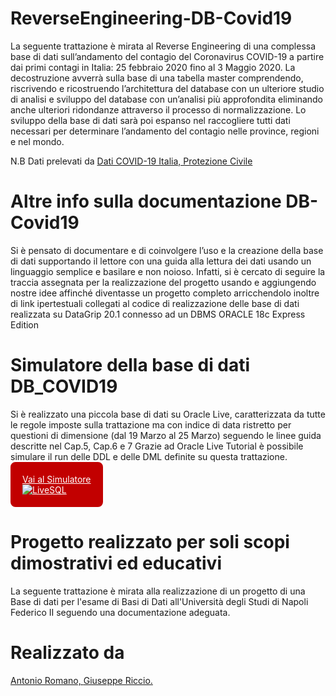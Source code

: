 # ReverseEngineering-DB-Covid19
La seguente trattazione è mirata al Reverse Engineering di una complessa base di dati sull’andamento del contagio del Coronavirus COVID-19 a partire dai primi contagi in Italia: 25 febbraio 2020 fino al 3 Maggio 2020. La decostruzione avverrà sulla base di una tabella master comprendendo, riscrivendo e ricostruendo l’architettura del database con un ulteriore studio di analisi e sviluppo del database con un’analisi più approfondita eliminando anche ulteriori ridondanze attraverso il processo di normalizzazione. Lo sviluppo della base di dati sarà poi espanso nel raccogliere tutti dati necessari per determinare l’andamento del contagio nelle province, regioni e nel mondo.

N.B Dati prelevati da <a title="datiDPCM" href="https://github.com/pcm-dpc/COVID-19" target="_blank" > Dati COVID-19 Italia, Protezione Civile</a>

# Altre info sulla documentazione DB-Covid19
Si è pensato di documentare e di coinvolgere l’uso e la creazione della base di dati
supportando il lettore con una guida alla lettura dei dati usando un linguaggio semplice e basilare
e non noioso. Infatti, si è cercato di seguire la traccia assegnata per la realizzazione del progetto
usando e aggiungendo nostre idee affinché diventasse un progetto completo arricchendolo inoltre
di link ipertestuali collegati al codice di realizzazione delle base di dati realizzata su DataGrip 20.1
connesso ad un DBMS ORACLE 18c Express Edition

# Simulatore della base di dati DB_COVID19
Si è realizzato una piccola base di dati su Oracle Live, caratterizzata da tutte le regole imposte sulla trattazione ma con indice di data ristretto per questioni di dimensione (dal 19 Marzo al 25 Marzo) seguendo le linee guida descritte nel Cap.5, Cap.6 e 7
Grazie ad Oracle Live Tutorial è possibile simulare il run delle DDL e delle DML definite su
questa trattazione.<br>
<a href="https://livesql.oracle.com/apex/livesql/file/tutorial_J6ZPO3GWTIOPQBJ48RHTTFJXB.html" target="blank" style="display:inline-block;border:18px solid rgb(194, 0, 0);border-radius:8px;padding:1px;background:linear-gradient(to left,rgb(194, 0, 0),rgb(194, 0, 0));color:rgb(255, 255, 255)" target="_blank"> Vai al Simulatore <br><img src="https://www.oracle.com/technetwork/database/live-sql-logo-2715850.png" alt="LiveSQL" ></a>


# Progetto realizzato per soli scopi dimostrativi ed educativi
La seguente trattazione è mirata alla realizzazione di un progetto di una Base di dati per l'esame di Basi di Dati all'Università degli Studi di Napoli Federico II seguendo una documentazione adeguata.

# Realizzato da
<a title="Antonio Romano" href="https://github.com/LaErre9" target="_blank" > Antonio Romano, </a><a title="Giuseppe Riccio" href="https://github.com/giuseppericcio" target="_blank" > Giuseppe Riccio.</a>
